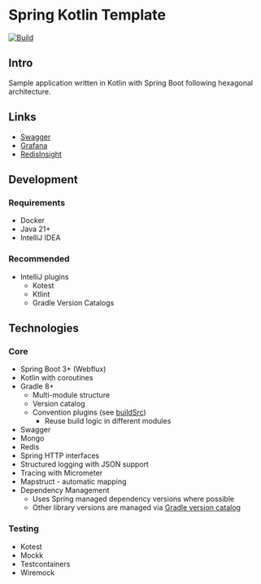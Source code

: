 # Spring Kotlin Template

[![Build](https://github.com/martin-tarjanyi/spring-kotlin-template/actions/workflows/gradle.yml/badge.svg)](https://github.com/martin-tarjanyi/spring-kotlin-template/actions/workflows/gradle.yml)

## Intro

Sample application written in Kotlin with Spring Boot following hexagonal architecture.

## Links

* [Swagger](http://localhost:8080/swagger-ui.html)
* [Grafana](http://localhost:3000)
* [RedisInsight](http://localhost:5540)

## Development

### Requirements

* Docker
* Java 21+
* IntelliJ IDEA

### Recommended

* IntelliJ plugins
    * Kotest
    * Ktlint
    * Gradle Version Catalogs

## Technologies

### Core

* Spring Boot 3+ (Webflux)
* Kotlin with coroutines
* Gradle 8+
    * Multi-module structure
    * Version catalog
    * Convention plugins (see [buildSrc](buildSrc/src/main/kotlin))
        * Reuse build logic in different modules
* Swagger
* Mongo
* Redis
* Spring HTTP interfaces
* Structured logging with JSON support
* Tracing with Micrometer
* Mapstruct - automatic mapping
* Dependency Management
    * Uses Spring managed dependency versions where possible
    * Other library versions are managed via [Gradle version catalog](gradle/libs.versions.toml)

### Testing

* Kotest
* Mockk
* Testcontainers
* Wiremock
